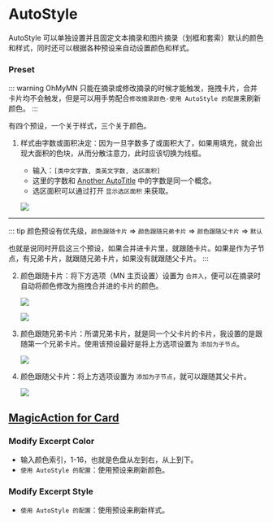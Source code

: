 # AutoStyle
AutoStyle 可以单独设置并且固定文本摘录和图片摘录（划框和套索）默认的颜色和样式，同时还可以根据各种预设来自动设置颜色和样式。

### Preset

::: warning
OhMyMN 只能在摘录或修改摘录的时候才能触发，拖拽卡片，合并卡片均不会触发，但是可以用手势配合`修改摘录颜色-使用 AutoStyle 的配置`来刷新颜色。
:::

有四个预设，一个关于样式，三个关于颜色。

1. 样式由字数或面积决定：因为一旦字数多了或面积大了，如果用填充，就会出现大面积的色块，从而分散注意力，此时应该切换为线框。

    - 输入：`[类中文字数, 类英文字数, 选区面积]`
    - 这里的字数和 [Another AutoTitle](anotherautotitle.md#预设) 中的字数是同一个概念。
    - 选区面积可以通过打开 `显示选区面积` 来获取。

    ![](https://testmnbbs.oss-cn-zhangjiakou.aliyuncs.com/pic20220804014354.gif?x-oss-process=base_webp)

---

::: tip
颜色预设有优先级，`颜色跟随卡片` ⇒ `颜色跟随兄弟卡片` ⇒ `颜色跟随父卡片` ⇒ `默认`

也就是说同时开启这三个预设，如果合并进卡片里，就跟随卡片。如果是作为子节点，有兄弟卡片，就跟随兄弟卡片，如果没有就跟随父卡片。
:::

2. 颜色跟随卡片：将下方选项（MN 主页设置）设置为 `合并入`，便可以在摘录时自动将颜色修改为拖拽合并进的卡片的颜色。

    ![](https://testmnbbs.oss-cn-zhangjiakou.aliyuncs.com/pic20220804004454.png?x-oss-process=base_webp)

    ![](https://testmnbbs.oss-cn-zhangjiakou.aliyuncs.com/pic20220804014701.gif?x-oss-process=base_webp)
3. 颜色跟随兄弟卡片：所谓兄弟卡片，就是同一个父卡片的卡片，我设置的是跟随第一个兄弟卡片。使用该预设最好是将上方选项设置为 `添加为子节点`。

    ![](https://testmnbbs.oss-cn-zhangjiakou.aliyuncs.com/pic20220804015210.gif?x-oss-process=base_webp)

4. 颜色跟随父卡片：将上方选项设置为 `添加为子节点`，就可以跟随其父卡片。

    ![](https://testmnbbs.oss-cn-zhangjiakou.aliyuncs.com/pic20220804015411.gif?x-oss-process=base_webp)

## [MagicAction for Card](magicaction4card.md#modify-excerpt-color)
### Modify Excerpt Color
- 输入颜色索引，1-16，也就是色盘从左到右，从上到下。
- `使用 AutoStyle 的配置`：使用预设来刷新颜色。

### Modify Excerpt Style
- `使用 AutoStyle 的配置`：使用预设来刷新样式。
